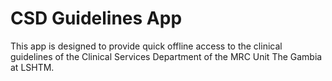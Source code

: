 # CSD Guidelines App

This app is designed to provide quick offline access to the clinical guidelines of the Clinical Services Department of the MRC Unit The Gambia at LSHTM.
